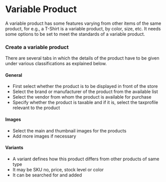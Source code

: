 # Variable Product

A variable product has some features varying from other items of the same product, for e.g., a T-Shirt is a variable product, by color, size, etc. It needs some options to be set to meet the standards of a variable product.

### Create a variable product
There are several tabs in which the details of the product have to be given under various classifications as explained below.

#### General
* First select whether the product is to be displayed in front of the store
* Select the brand or manufacturer of the product from the available list
* Select the vendor from whom the product is available for purchase
* Specify whether the product is taxable and if it is, select the taxprofile relevant to the product

#### Images
* Select the main and thumbnail images for the products
* Add more images if necessary

#### Variants
* A variant defines how this product differs from other products of same type
* It may be SKU no, price, stock level or color
* It can be searched for and added






















